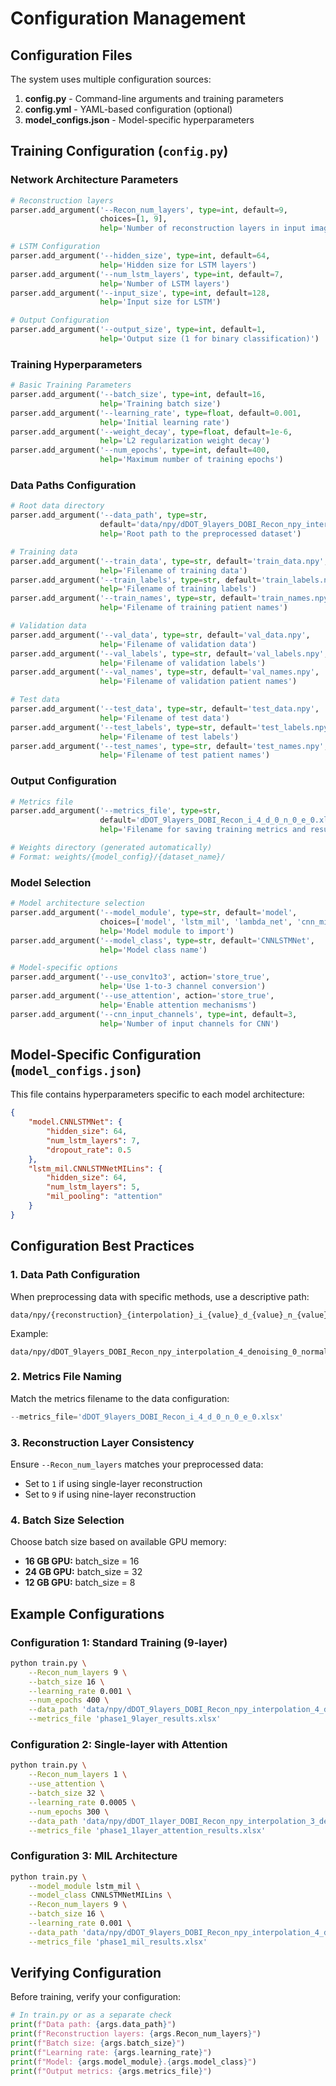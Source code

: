 # Configuration Management

## Configuration Files

The system uses multiple configuration sources:

1. **config.py** - Command-line arguments and training parameters
2. **config.yml** - YAML-based configuration (optional)
3. **model_configs.json** - Model-specific hyperparameters

## Training Configuration (`config.py`)

### Network Architecture Parameters

```python
# Reconstruction layers
parser.add_argument('--Recon_num_layers', type=int, default=9, 
                    choices=[1, 9],
                    help='Number of reconstruction layers in input image')

# LSTM Configuration
parser.add_argument('--hidden_size', type=int, default=64, 
                    help='Hidden size for LSTM layers')
parser.add_argument('--num_lstm_layers', type=int, default=7, 
                    help='Number of LSTM layers')
parser.add_argument('--input_size', type=int, default=128, 
                    help='Input size for LSTM')

# Output Configuration
parser.add_argument('--output_size', type=int, default=1, 
                    help='Output size (1 for binary classification)')
```

### Training Hyperparameters

```python
# Basic Training Parameters
parser.add_argument('--batch_size', type=int, default=16, 
                    help='Training batch size')
parser.add_argument('--learning_rate', type=float, default=0.001, 
                    help='Initial learning rate')
parser.add_argument('--weight_decay', type=float, default=1e-6, 
                    help='L2 regularization weight decay')
parser.add_argument('--num_epochs', type=int, default=400, 
                    help='Maximum number of training epochs')
```

### Data Paths Configuration

```python
# Root data directory
parser.add_argument('--data_path', type=str, 
                    default='data/npy/dDOT_9layers_DOBI_Recon_npy_interpolation_4_denoising_0_normalization_0_enhancement_0',
                    help='Root path to the preprocessed dataset')

# Training data
parser.add_argument('--train_data', type=str, default='train_data.npy',
                    help='Filename of training data')
parser.add_argument('--train_labels', type=str, default='train_labels.npy',
                    help='Filename of training labels')
parser.add_argument('--train_names', type=str, default='train_names.npy',
                    help='Filename of training patient names')

# Validation data
parser.add_argument('--val_data', type=str, default='val_data.npy',
                    help='Filename of validation data')
parser.add_argument('--val_labels', type=str, default='val_labels.npy',
                    help='Filename of validation labels')
parser.add_argument('--val_names', type=str, default='val_names.npy',
                    help='Filename of validation patient names')

# Test data
parser.add_argument('--test_data', type=str, default='test_data.npy',
                    help='Filename of test data')
parser.add_argument('--test_labels', type=str, default='test_labels.npy',
                    help='Filename of test labels')
parser.add_argument('--test_names', type=str, default='test_names.npy',
                    help='Filename of test patient names')
```

### Output Configuration

```python
# Metrics file
parser.add_argument('--metrics_file', type=str, 
                    default='dDOT_9layers_DOBI_Recon_i_4_d_0_n_0_e_0.xlsx',
                    help='Filename for saving training metrics and results')

# Weights directory (generated automatically)
# Format: weights/{model_config}/{dataset_name}/
```

### Model Selection

```python
# Model architecture selection
parser.add_argument('--model_module', type=str, default='model',
                    choices=['model', 'lstm_mil', 'lambda_net', 'cnn_mil'],
                    help='Model module to import')
parser.add_argument('--model_class', type=str, default='CNNLSTMNet',
                    help='Model class name')

# Model-specific options
parser.add_argument('--use_conv1to3', action='store_true',
                    help='Use 1-to-3 channel conversion')
parser.add_argument('--use_attention', action='store_true',
                    help='Enable attention mechanisms')
parser.add_argument('--cnn_input_channels', type=int, default=3,
                    help='Number of input channels for CNN')
```

## Model-Specific Configuration (`model_configs.json`)

This file contains hyperparameters specific to each model architecture:

```json
{
    "model.CNNLSTMNet": {
        "hidden_size": 64,
        "num_lstm_layers": 7,
        "dropout_rate": 0.5
    },
    "lstm_mil.CNNLSTMNetMILins": {
        "hidden_size": 64,
        "num_lstm_layers": 5,
        "mil_pooling": "attention"
    }
}
```

## Configuration Best Practices

### 1. Data Path Configuration

When preprocessing data with specific methods, use a descriptive path:

```
data/npy/{reconstruction}_{interpolation}_i_{value}_d_{value}_n_{value}_e_{value}
```

Example:
```
data/npy/dDOT_9layers_DOBI_Recon_npy_interpolation_4_denoising_0_normalization_0_enhancement_0
```

### 2. Metrics File Naming

Match the metrics filename to the data configuration:

```python
--metrics_file='dDOT_9layers_DOBI_Recon_i_4_d_0_n_0_e_0.xlsx'
```

### 3. Reconstruction Layer Consistency

Ensure `--Recon_num_layers` matches your preprocessed data:
- Set to `1` if using single-layer reconstruction
- Set to `9` if using nine-layer reconstruction

### 4. Batch Size Selection

Choose batch size based on available GPU memory:
- **16 GB GPU:** batch_size = 16
- **24 GB GPU:** batch_size = 32
- **12 GB GPU:** batch_size = 8

## Example Configurations

### Configuration 1: Standard Training (9-layer)

```bash
python train.py \
    --Recon_num_layers 9 \
    --batch_size 16 \
    --learning_rate 0.001 \
    --num_epochs 400 \
    --data_path 'data/npy/dDOT_9layers_DOBI_Recon_npy_interpolation_4_denoising_0_normalization_0_enhancement_0' \
    --metrics_file 'phase1_9layer_results.xlsx'
```

### Configuration 2: Single-layer with Attention

```bash
python train.py \
    --Recon_num_layers 1 \
    --use_attention \
    --batch_size 32 \
    --learning_rate 0.0005 \
    --num_epochs 300 \
    --data_path 'data/npy/dDOT_1layer_DOBI_Recon_npy_interpolation_3_denoising_1_normalization_2_enhancement_1' \
    --metrics_file 'phase1_1layer_attention_results.xlsx'
```

### Configuration 3: MIL Architecture

```bash
python train.py \
    --model_module lstm_mil \
    --model_class CNNLSTMNetMILins \
    --Recon_num_layers 9 \
    --batch_size 16 \
    --learning_rate 0.001 \
    --data_path 'data/npy/dDOT_9layers_DOBI_Recon_npy_interpolation_4_denoising_0_normalization_0_enhancement_0' \
    --metrics_file 'phase1_mil_results.xlsx'
```

## Verifying Configuration

Before training, verify your configuration:

```python
# In train.py or as a separate check
print(f"Data path: {args.data_path}")
print(f"Reconstruction layers: {args.Recon_num_layers}")
print(f"Batch size: {args.batch_size}")
print(f"Learning rate: {args.learning_rate}")
print(f"Model: {args.model_module}.{args.model_class}")
print(f"Output metrics: {args.metrics_file}")
```
